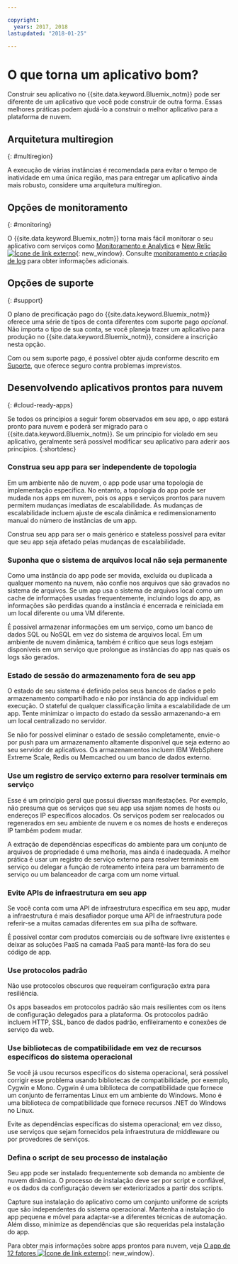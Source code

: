 ```yaml
---

copyright:
  years: 2017, 2018
lastupdated: "2018-01-25"

---
```


# O que torna um aplicativo bom?

Construir seu aplicativo no {{site.data.keyword.Bluemix_notm}} pode ser diferente de um aplicativo que você pode construir de outra forma. Essas melhores práticas podem ajudá-lo a construir o melhor aplicativo para a plataforma de nuvem.

## Arquitetura multiregion
{: #multiregion}

A execução de várias instâncias é recomendada para evitar o tempo de inatividade em uma única região, mas para entregar um aplicativo ainda mais robusto, considere uma arquitetura multiregion.

## Opções de monitoramento
{: #monitoring}

O {{site.data.keyword.Bluemix_notm}} torna mais fácil monitorar o seu aplicativo com serviços como [Monitoramento e Analytics](/docs/services/monana/index.html) e [New Relic ![Ícone de link externo](../icons/launch-glyph.svg)](http://newrelic.com/){: new_window}. Consulte [monitoramento e criação de log](../monitor_log/logging.html#monitoring_logging_bluemix_apps) para obter informações adicionais.

## Opções de suporte
{: #support}

O plano de precificação pago do {{site.data.keyword.Bluemix_notm}} oferece uma série de tipos de conta diferentes com suporte pago *opcional*. Não importa o tipo de sua conta, se você planeja trazer um aplicativo para produção no {{site.data.keyword.Bluemix_notm}}, considere a inscrição nesta opção.

Com ou sem suporte pago, é possível obter ajuda conforme descrito em [Suporte](../get-support/howtogetsupport.html), que oferece seguro contra problemas imprevistos.

## Desenvolvendo aplicativos prontos para nuvem
{: #cloud-ready-apps}

Se todos os princípios a seguir forem observados em seu app, o app estará pronto para nuvem e poderá ser migrado para o {{site.data.keyword.Bluemix_notm}}. Se um princípio for violado em seu aplicativo, geralmente será possível modificar seu aplicativo para aderir aos princípios.
{:shortdesc}

### Construa seu app para ser independente de topologia

Em um ambiente não de nuvem, o app pode usar uma topologia de implementação específica. No entanto, a topologia do app pode ser mudada nos apps em nuvem, pois os apps e serviços prontos para nuvem permitem mudanças imediatas de escalabilidade. As mudanças de escalabilidade incluem ajuste de escala dinâmica e redimensionamento manual do número de instâncias de um app.

Construa seu app para ser o mais genérico e stateless possível para evitar que seu app seja afetado pelas mudanças de escalabilidade.

### Suponha que o sistema de arquivos local não seja permanente

Como uma instância do app pode ser movida, excluída ou duplicada a qualquer momento na nuvem, não confie nos arquivos que são gravados no sistema de arquivos. Se um app usa o sistema de arquivos local como um cache de informações usadas frequentemente, incluindo logs do app, as informações são perdidas quando a instância é encerrada e reiniciada em um local diferente ou uma VM diferente.

É possível armazenar informações em um serviço, como um banco de dados SQL ou NoSQL em vez do sistema de arquivos local. Em um ambiente de nuvem dinâmica, também é crítico que seus logs estejam disponíveis em um serviço que prolongue as instâncias do app nas quais os logs são gerados.

### Estado de sessão do armazenamento fora de seu app

O estado de seu sistema é definido pelos seus bancos de dados e pelo armazenamento compartilhado e não por instância do app individual em execução. O stateful de qualquer classificação limita a escalabilidade de um app. Tente minimizar o impacto do estado da sessão armazenando-a em um local centralizado no servidor.

Se não for possível eliminar o estado de sessão completamente, envie-o por push para um armazenamento altamente disponível que seja externo ao seu servidor de aplicativos. Os armazenamentos incluem IBM WebSphere Extreme Scale, Redis ou Memcached ou um banco de dados externo.

### Use um registro de serviço externo para resolver terminais em serviço

Esse é um princípio geral que possui diversas manifestações. Por exemplo, não presuma que os serviços que seu app usa sejam nomes de hosts ou endereços IP específicos alocados. Os serviços podem ser realocados ou regenerados em seu ambiente de nuvem e os nomes de hosts e endereços IP também podem mudar.

A extração de dependências específicas do ambiente para um conjunto de arquivos de propriedade é uma melhoria, mas ainda é inadequada. A melhor prática é usar um registro de serviço externo para resolver terminais em serviço ou delegar a função de roteamento inteira para um barramento de serviço ou um balanceador de carga com um nome virtual.

### Evite APIs de infraestrutura em seu app

Se você conta com uma API de infraestrutura específica em seu app, mudar a infraestrutura é mais desafiador porque uma API de infraestrutura pode referir-se a muitas camadas diferentes em sua pilha de software.

É possível contar com produtos comerciais ou de software livre existentes e deixar as soluções PaaS na camada PaaS para mantê-las fora do seu código de app.

### Use protocolos padrão

Não use protocolos obscuros que requeiram configuração extra para resiliência.

Os apps baseados em protocolos padrão são mais resilientes com os itens de configuração delegados para a plataforma. Os protocolos padrão incluem HTTP, SSL, banco de dados padrão, enfileiramento e conexões de serviço da web.

### Use bibliotecas de compatibilidade em vez de recursos específicos do sistema operacional

Se você já usou recursos específicos do sistema operacional, será possível corrigir esse problema usando bibliotecas de compatibilidade, por exemplo, Cygwin e Mono. Cygwin é uma biblioteca de compatibilidade que fornece um conjunto de ferramentas Linux em um ambiente do Windows. Mono é uma biblioteca de compatibilidade que fornece recursos .NET do Windows no Linux.

Evite as dependências específicas do sistema operacional; em vez disso, use serviços que sejam fornecidos pela infraestrutura de middleware ou por provedores de serviços.

### Defina o script de seu processo de instalação

Seu app pode ser instalado frequentemente sob demanda no ambiente de nuvem dinâmica. O processo de instalação deve ser por script e confiável, e os dados da configuração devem ser exteriorizados a partir dos scripts.

Capture sua instalação do aplicativo como um conjunto uniforme de scripts que são independentes do sistema operacional. Mantenha a instalação do app pequena e móvel para adaptar-se a diferentes técnicas de automação. Além disso, minimize as dependências que são requeridas pela instalação do app.

Para obter mais informações sobre apps prontos para nuvem, veja [O app de 12 fatores ![Ícone de link externo](../icons/launch-glyph.svg)](http://12factor.net/){: new_window}.

